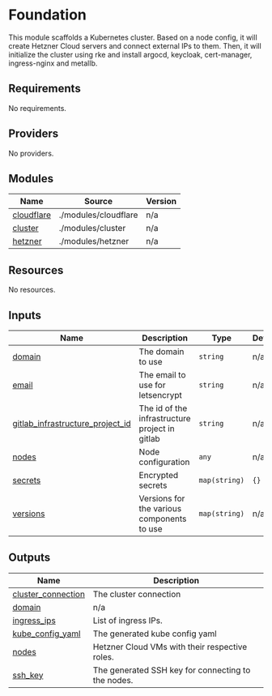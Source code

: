 # Foundation

This module scaffolds a Kubernetes cluster.
Based on a node config, it will create Hetzner Cloud servers and connect external IPs to them.
Then, it will initialize the cluster using rke and install argocd, keycloak, cert-manager, ingress-nginx and metallb.

## Requirements

No requirements.

## Providers

No providers.

## Modules

| Name | Source | Version |
|------|--------|---------|
| <a name="module_cloudflare"></a> [cloudflare](#module\_cloudflare) | ./modules/cloudflare | n/a |
| <a name="module_cluster"></a> [cluster](#module\_cluster) | ./modules/cluster | n/a |
| <a name="module_hetzner"></a> [hetzner](#module\_hetzner) | ./modules/hetzner | n/a |

## Resources

No resources.

## Inputs

| Name | Description | Type | Default | Required |
|------|-------------|------|---------|:--------:|
| <a name="input_domain"></a> [domain](#input\_domain) | The domain to use | `string` | n/a | yes |
| <a name="input_email"></a> [email](#input\_email) | The email to use for letsencrypt | `string` | n/a | yes |
| <a name="input_gitlab_infrastructure_project_id"></a> [gitlab\_infrastructure\_project\_id](#input\_gitlab\_infrastructure\_project\_id) | The id of the infrastructure project in gitlab | `string` | n/a | yes |
| <a name="input_nodes"></a> [nodes](#input\_nodes) | Node configuration | `any` | n/a | yes |
| <a name="input_secrets"></a> [secrets](#input\_secrets) | Encrypted secrets | `map(string)` | `{}` | no |
| <a name="input_versions"></a> [versions](#input\_versions) | Versions for the various components to use | `map(string)` | n/a | yes |

## Outputs

| Name | Description |
|------|-------------|
| <a name="output_cluster_connection"></a> [cluster\_connection](#output\_cluster\_connection) | The cluster connection |
| <a name="output_domain"></a> [domain](#output\_domain) | n/a |
| <a name="output_ingress_ips"></a> [ingress\_ips](#output\_ingress\_ips) | List of ingress IPs. |
| <a name="output_kube_config_yaml"></a> [kube\_config\_yaml](#output\_kube\_config\_yaml) | The generated kube config yaml |
| <a name="output_nodes"></a> [nodes](#output\_nodes) | Hetzner Cloud VMs with their respective roles. |
| <a name="output_ssh_key"></a> [ssh\_key](#output\_ssh\_key) | The generated SSH key for connecting to the nodes. |
